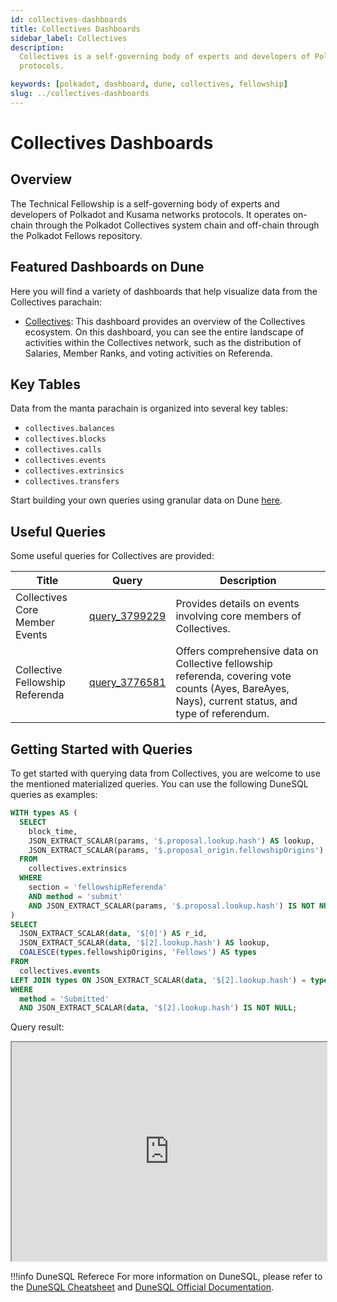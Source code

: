 ```yaml
---
id: collectives-dashboards
title: Collectives Dashboards
sidebar_label: Collectives
description:
  Collectives is a self-governing body of experts and developers of Polkadot and Kusama networks
  protocols.

keywords: [polkadot, dashboard, dune, collectives, fellowship]
slug: ../collectives-dashboards
---
```


# Collectives Dashboards

## Overview

The Technical Fellowship is a self-governing body of experts and developers of Polkadot and Kusama
networks protocols. It operates on-chain through the Polkadot Collectives system chain and off-chain
through the Polkadot Fellows repository.

## Featured Dashboards on Dune

Here you will find a variety of dashboards that help visualize data from the Collectives parachain:

- [Collectives](https://dune.com/substrate/collectives): This dashboard provides an overview of the
  Collectives ecosystem. On this dashboard, you can see the entire landscape of activities within
  the Collectives network, such as the distribution of Salaries, Member Ranks, and voting activities
  on Referenda.

## Key Tables

Data from the manta parachain is organized into several key tables:

- `collectives.balances`
- `collectives.blocks`
- `collectives.calls`
- `collectives.events`
- `collectives.extrinsics`
- `collectives.transfers`

Start building your own queries using granular data on Dune
[here](https://dune.com/queries?category=canonical&namespace=collectives).

## Useful Queries

Some useful queries for Collectives are provided:

| Title                           | Query                                             | Description                                                                                                                                        |
| ------------------------------- | ------------------------------------------------- | -------------------------------------------------------------------------------------------------------------------------------------------------- |
| Collectives Core Member Events  | [query_3799229](https://dune.com/queries/3799229) | Provides details on events involving core members of Collectives.                                                                                  |
| Collective Fellowship Referenda | [query_3776581](https://dune.com/queries/3776581) | Offers comprehensive data on Collective fellowship referenda, covering vote counts (Ayes, BareAyes, Nays), current status, and type of referendum. |

## Getting Started with Queries

To get started with querying data from Collectives, you are welcome to use the mentioned
materialized queries. You can use the following DuneSQL queries as examples:

```sql title="Collectives Referenda Types" showLineNumbers
WITH types AS (
  SELECT
    block_time,
    JSON_EXTRACT_SCALAR(params, '$.proposal.lookup.hash') AS lookup,
    JSON_EXTRACT_SCALAR(params, '$.proposal_origin.fellowshipOrigins') AS fellowshipOrigins
  FROM
    collectives.extrinsics
  WHERE
    section = 'fellowshipReferenda'
    AND method = 'submit'
    AND JSON_EXTRACT_SCALAR(params, '$.proposal.lookup.hash') IS NOT NULL
)
SELECT
  JSON_EXTRACT_SCALAR(data, '$[0]') AS r_id,
  JSON_EXTRACT_SCALAR(data, '$[2].lookup.hash') AS lookup,
  COALESCE(types.fellowshipOrigins, 'Fellows') AS types
FROM
  collectives.events
LEFT JOIN types ON JSON_EXTRACT_SCALAR(data, '$[2].lookup.hash') = types.lookup
WHERE
  method = 'Submitted'
  AND JSON_EXTRACT_SCALAR(data, '$[2].lookup.hash') IS NOT NULL;
```

Query result:

<iframe src="https://dune.com/embeds/3789493/6371240/" height="350" width="100%"></iframe>

!!!info DuneSQL Referece
    For more information on DuneSQL, please refer to the [DuneSQL Cheatsheet](../dunesql-cheatsheet.md)
    and
    [DuneSQL Official Documentation](https://docs.dune.com/query-engine/Functions-and-operators/index).


